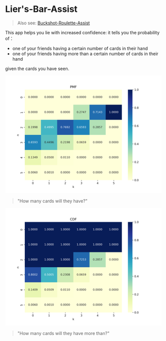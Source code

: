 # Lier's-Bar-Assist

> Also see: [Buckshot-Roulette-Assist](main)

This app helps you lie with increased confidence: it tells you the probability of：

- one of your friends having a certain number of cards in their hand
- one of your friends having more than a certain number of cards in their hand

given the cards you have seen.

![PMF Heatmap](PMF.png)

> "How many cards will they have?"

![CDF Heatmap](CDF.png)

> "How many cards will they have more than?"
